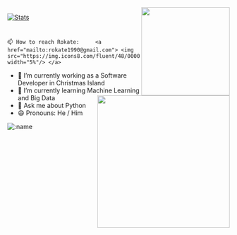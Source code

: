<img align='right' src="https://media.giphy.com/media/M9gbBd9nbDrOTu1Mqx/giphy.gif" width="200">

[![Stats](https://github-readme-stats.vercel.app/api?username=rokate&show_icons=true&theme=merko)](https://github-readme-stats.vercel.app/api?username=rokate&show_icons=true&theme=merko)
 
 <h1> </h1>
<img align='right' src="https://i.ibb.co/tXpDqJ1/image.jpg" width="300">


    📫 How to reach Rokate:     <a href="mailto:rokate1990@gmail.com"> <img src="https://img.icons8.com/fluent/48/000000/gmail.png" width="5%"/> </a>

  - 🔭 I’m currently working as a Software Developer in Christmas Island
  - 🌱 I’m currently learning Machine Learning and Big Data
  - 💬 Ask me about Python
  - 😄 Pronouns: He / Him
  
  
  ![:name](https://count.getloli.com/get/@rokate?theme=gelbooru-h)

